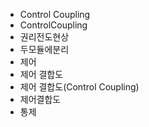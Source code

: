 ﻿- Control Coupling
- ControlCoupling
- 권리전도현상
- 두모듈에분리
- 제어
- 제어 결합도
- 제어 결합도(Control Coupling) 
- 제어결합도
- 통제
